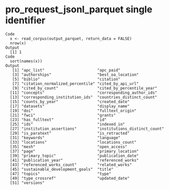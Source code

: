 # pro_request_jsonl_parquet single identifier

    Code
      x <- read_corpus(output_parquet, return_data = FALSE)
      nrow(x)
    Output
      [1] 1
    Code
      sort(names(x))
    Output
       [1] "apc_list"                       "apc_paid"                      
       [3] "authorships"                    "best_oa_location"              
       [5] "biblio"                         "citation"                      
       [7] "citation_normalized_percentile" "cited_by_api_url"              
       [9] "cited_by_count"                 "cited_by_percentile_year"      
      [11] "concepts"                       "corresponding_author_ids"      
      [13] "corresponding_institution_ids"  "countries_distinct_count"      
      [15] "counts_by_year"                 "created_date"                  
      [17] "datasets"                       "display_name"                  
      [19] "doi"                            "fulltext_origin"               
      [21] "fwci"                           "grants"                        
      [23] "has_fulltext"                   "id"                            
      [25] "ids"                            "indexed_in"                    
      [27] "institution_assertions"         "institutions_distinct_count"   
      [29] "is_paratext"                    "is_retracted"                  
      [31] "keywords"                       "language"                      
      [33] "locations"                      "locations_count"               
      [35] "mesh"                           "open_access"                   
      [37] "page"                           "primary_location"              
      [39] "primary_topic"                  "publication_date"              
      [41] "publication_year"               "referenced_works"              
      [43] "referenced_works_count"         "related_works"                 
      [45] "sustainable_development_goals"  "title"                         
      [47] "topics"                         "type"                          
      [49] "type_crossref"                  "updated_date"                  
      [51] "versions"                      

